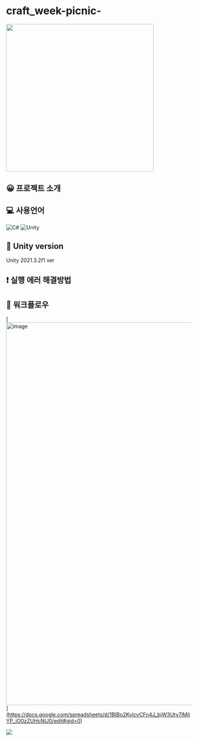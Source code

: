 # craft_week-picnic-

<p>
<img width="400" src="https://user-images.githubusercontent.com/67721631/177944205-66483eb1-bef9-49b5-882b-717a594644b3.png">
</p>



## 😀 프로젝트 소개

## 💻 사용언어
![C#](https://img.shields.io/badge/c%23-%23239120.svg?style=for-the-badge&logo=c-sharp&logoColor=white)
![Unity](https://img.shields.io/badge/unity-%23000000.svg?style=for-the-badge&logo=unity&logoColor=white)

## 📜 Unity version
Unity 2021.3.2f1 ver


## ❗ 실행 에러 해결방법

## 📅 워크플로우
[<img width="1038" alt="image" src="https://user-images.githubusercontent.com/67721631/177941302-f2e63f26-ea0b-4538-941c-47b254e1afd5.png">]
(https://docs.google.com/spreadsheets/d/1BIBo2KvlcvCFn4J_bjW3Uty7lMIiYP_iO0zZUHcNlJ0/edit#gid=0)

<p>
<img src= "https://user-images.githubusercontent.com/67721631/177942166-17e27fec-8c22-4287-82eb-cc257e4a9c2c.gif">
</p>
